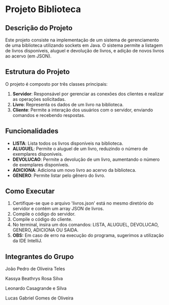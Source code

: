 # Projeto Biblioteca

## Descrição do Projeto
Este projeto consiste na implementação de um sistema de gerenciamento de uma biblioteca utilizando sockets em Java. O sistema permite a listagem de livros disponíveis, aluguel e devolução de livros, e adição de novos livros ao acervo (em JSON).

## Estrutura do Projeto
O projeto é composto por três classes principais:
1. **Servidor**: Responsável por gerenciar as conexões dos clientes e realizar as operações solicitadas.
2. **Livro**: Representa os dados de um livro na biblioteca.
3. **Cliente**: Permite a interação dos usuários com o servidor, enviando comandos e recebendo respostas.

## Funcionalidades
- **LISTA**: Lista todos os livros disponíveis na biblioteca.
- **ALUGUEL**: Permite o aluguel de um livro, reduzindo o número de exemplares disponíveis.
- **DEVOLUCAO**: Permite a devolução de um livro, aumentando o número de exemplares disponíveis.
- **ADICIONA**: Adiciona um novo livro ao acervo da biblioteca.
- **GENERO**: Permite listar pelo gênero do livro.

## Como Executar

1. Certifique-se que o arquivo 'livros.json' está no mesmo diretório do servidor e contém um array JSON de livros.
2. Compile o código do servidor.
2. Compile o código do cliente.
3. No terminal, insira um dos comandos: LISTA, ALUGUEL, DEVOLUCAO, GENERO, ADICIONA OU SAIDA.
4. **OBS:** Em caso de erro na execução do programa, sugerimos a utilização da IDE IntelliJ.

## Integrantes do Grupo

João Pedro de Oliveira Teles

Kassya Beathrys Rosa Silva

Leonardo Casagrande e Silva

Lucas Gabriel Gomes de Oliveira
